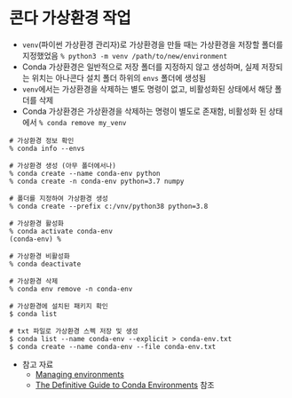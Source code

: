 # 콘다 가상환경 작업

- `venv`(파이썬 가상환경 관리자)로 가상환경을 만들 때는 가상환경을 저장할 폴더를 지정했었음
  `% python3 -m venv /path/to/new/environment`
- Conda 가상환경은 일반적으로 저장 폴더를 지정하지 않고 생성하며,
  실제 저장되는 위치는 아나콘다 설치 폴더 하위의 `envs` 폴더에 생성됨
- `venv`에서는 가상환경을 삭제하는 별도 명령이 없고, 비활성화된 상태에서 해당 폴더를 삭제
- Conda 가상환경은 가상환경을 삭제하는 명령이 별도로 존재함, 비활성화 된 상태에서
  `% conda remove my_venv`

```SHELL {.line-numbers}
# 가상환경 정보 확인
% conda info --envs

# 가상환경 생성 (아무 폴더에서나)
% conda create --name conda-env python
% conda create -n conda-env python=3.7 numpy

# 폴더를 지정하여 가상환경 생성
% conda create --prefix c:/vnv/python38 python=3.8

# 가상환경 활성화
% conda activate conda-env
(conda-env) %

# 가상환경 비활성화
% conda deactivate

# 가상환경 삭제
% conda env remove -n conda-env

# 가상환경에 설치된 패키지 확인
$ conda list

# txt 파일로 가상환경 스펙 저장 및 생성
$ conda list --name conda-env --explicit > conda-env.txt
$ conda create --name conda-env --file conda-env.txt
```
- 참고 자료
  - [Managing environments](https://docs.conda.io/projects/conda/en/latest/user-guide/tasks/manage-environments.html#creating-an-environment-with-commands)
  - [The Definitive Guide to Conda Environments](https://towardsdatascience.com/a-guide-to-conda-environments-bc6180fc533) 참조

